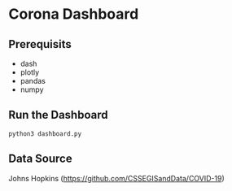 # Corona Dashboard

## Prerequisits

- dash
- plotly
- pandas
- numpy

## Run the Dashboard

```
python3 dashboard.py
```

## Data Source

Johns Hopkins (https://github.com/CSSEGISandData/COVID-19)
